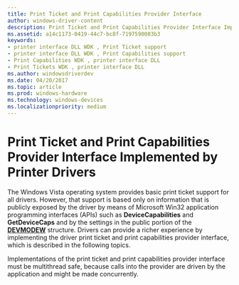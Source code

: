 ```yaml
---
title: Print Ticket and Print Capabilities Provider Interface
author: windows-driver-content
description: Print Ticket and Print Capabilities Provider Interface Implemented by Printer Drivers
ms.assetid: a14c1173-0419-44c7-bc8f-7197590083b3
keywords:
- printer interface DLL WDK , Print Ticket support
- printer interface DLL WDK , Print Capabilities support
- Print Capabilities WDK , printer interface DLL
- Print Tickets WDK , printer interface DLL
ms.author: windowsdriverdev
ms.date: 04/20/2017
ms.topic: article
ms.prod: windows-hardware
ms.technology: windows-devices
ms.localizationpriority: medium
---
```


# Print Ticket and Print Capabilities Provider Interface Implemented by Printer Drivers


The Windows Vista operating system provides basic print ticket support for all drivers. However, that support is based only on information that is publicly exposed by the driver by means of Microsoft Win32 application programming interfaces (APIs) such as **DeviceCapabilities** and **GetDeviceCaps** and by the settings in the public portion of the [**DEVMODEW**](https://msdn.microsoft.com/library/windows/hardware/ff552837) structure. Drivers can provide a richer experience by implementing the driver print ticket and print capabilities provider interface, which is described in the following topics.

Implementations of the print ticket and print capabilities provider interface must be multithread safe, because calls into the provider are driven by the application and might be made concurrently.

 

 




